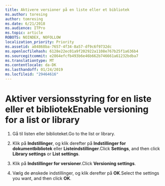 ```yaml
---
title: Aktivere versioner på en liste eller et bibliotek
ms.author: toresing
author: tomresing
ms.date: 6/21/2018
ms.audience: ITPro
ms.topic: article
ROBOTS: NOINDEX, NOFOLLOW
localization_priority: Priority
ms.assetid: a84868ba-7657-4f34-8a57-df9c6f9732dc
ms.openlocfilehash: 6128e22ec01a9f202922a1108e767b25f1a636b4
ms.sourcegitcommit: e2864efcfb493b6e46b662b746661a61232bdba7
ms.translationtype: MT
ms.contentlocale: da-DK
ms.lasthandoff: 01/24/2019
ms.locfileid: "29464616"
---
```

# <a name="enable-versioning-for-a-list-or-library"></a><span data-ttu-id="1786d-102">Aktiver versionsstyring for en liste eller et bibliotek</span><span class="sxs-lookup"><span data-stu-id="1786d-102">Enable versioning for a list or library</span></span>

1. <span data-ttu-id="1786d-103">Gå til listen eller biblioteket.</span><span class="sxs-lookup"><span data-stu-id="1786d-103">Go to the list or library.</span></span>
    
2. <span data-ttu-id="1786d-104">Klik på **Indstillinger**, og klik derefter på **Indstillinger for dokumentbibliotek** eller **Listeindstillinger**.</span><span class="sxs-lookup"><span data-stu-id="1786d-104">Click **Settings**, and then click **Library settings** or **List settings**.</span></span>
    
3. <span data-ttu-id="1786d-105">Klik på **Indstillinger for versioner**.</span><span class="sxs-lookup"><span data-stu-id="1786d-105">Click **Versioning settings**.</span></span>
    
4. <span data-ttu-id="1786d-106">Vælg de ønskede indstillinger, og klik derefter på **OK**.</span><span class="sxs-lookup"><span data-stu-id="1786d-106">Select the settings you want, and then click **OK**.</span></span>
    

